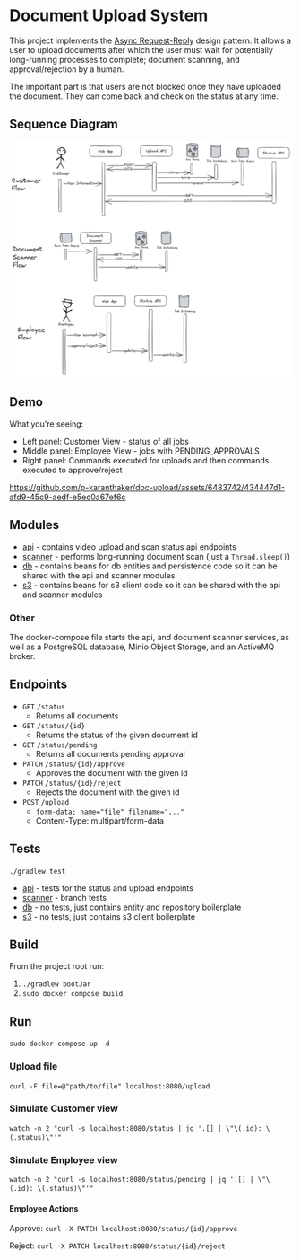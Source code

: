 # Document Upload System
This project implements the [Async Request-Reply](https://learn.microsoft.com/en-us/azure/architecture/patterns/async-request-reply) design pattern.
It allows a user to upload documents after which the user must wait for potentially 
long-running processes to complete; document scanning, and approval/rejection by a human.

The important part is that users are not blocked once they have uploaded the document.
They can come back and check on the status at any time.

## Sequence Diagram
![Sequence Diagram](doc-upload-sequence.png "Sequence Diagram")

## Demo
What you're seeing:
- Left panel: Customer View - status of all jobs
- Middle panel: Employee View - jobs with PENDING_APPROVALS
- Right panel: Commands executed for uploads and then commands executed to approve/reject

https://github.com/p-karanthaker/doc-upload/assets/6483742/434447d1-afd9-45c9-aedf-e5ec0a67ef6c

## Modules
- [api](./api) - contains video upload and scan status api endpoints
- [scanner](./scanner) - performs long-running document scan (just a `Thread.sleep()`)
- [db](./db) - contains beans for db entities and persistence code so it can be shared with the api and scanner modules
- [s3](./s3) - contains beans for s3 client code so it can be shared with the api and scanner modules

### Other
The docker-compose file starts the api, and document scanner services, as well as a PostgreSQL database, 
Minio Object Storage, and an ActiveMQ broker.

## Endpoints
- `GET` `/status`
  - Returns all documents
- `GET` `/status/{id}`
  - Returns the status of the given document id
- `GET` `/status/pending`
  - Returns all documents pending approval
- `PATCH` `/status/{id}/approve`
  - Approves the document with the given id
- `PATCH` `/status/{id}/reject`
  - Rejects the document with the given id
- `POST` `/upload`
  - `form-data; name="file" filename="..."`
  - Content-Type: multipart/form-data

## Tests
`./gradlew test`

- [api](./api/src/test/java/me/karanthaker/api/controller) - tests for the status and upload endpoints
- [scanner](./scanner/src/test/java/me/karanthaker/scanner) - branch tests
- [db](./db) - no tests, just contains entity and repository boilerplate
- [s3](./s3) - no tests, just contains s3 client boilerplate

## Build
From the project root run:
1. `./gradlew bootJar`
2. `sudo docker compose build`

## Run
`sudo docker compose up -d`

### Upload file
```
curl -F file=@"path/to/file" localhost:8080/upload
```

### Simulate Customer view
```
watch -n 2 "curl -s localhost:8080/status | jq '.[] | \"\(.id): \(.status)\"'"
```

### Simulate Employee view
```
watch -n 2 "curl -s localhost:8080/status/pending | jq '.[] | \"\(.id): \(.status)\"'"
```

#### Employee Actions
Approve: `curl -X PATCH localhost:8080/status/{id}/approve`

Reject: `curl -X PATCH localhost:8080/status/{id}/reject`
